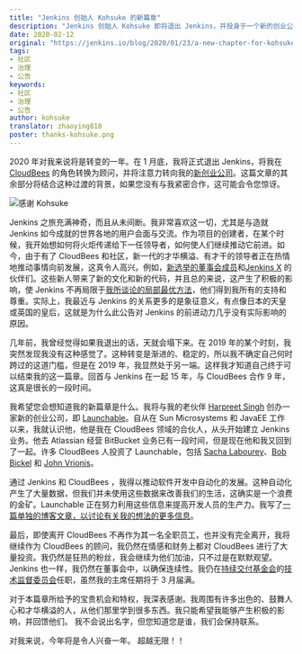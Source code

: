 ```yaml
---
title: "Jenkins 创始人 Kohsuke 的新篇章"
description: "Jenkins 创始人 Kohsuke 即将退出 Jenkins，并投身于一个新的创业公司 Launchable "
date: 2020-02-12
original: "https://jenkins.io/blog/2020/01/23/a-new-chapter-for-kohsuke/"
tags:
- 社区
- 治理
- 公告
keywords:
- 社区
- 治理
- 公告
author: kohsuke 
translator: zhaoying818
poster: thanks-kohsuke.png
---
```


2020 年对我来说将是转变的一年。在 1 月底，我将正式退出 Jenkins，将我在 [CloudBees](https://www.cloudbees.com/) 的角色转换为顾问，并将注意力转向我的[新创业公司](https://launchableinc.com/)。这篇文章的其余部分将结合这种过渡的背景，如果您没有与我紧密合作，这可能会令您惊讶。

![感谢 Kohsuke](thanks-kohsuke.png)

Jenkins 之旅充满神奇，而且从未间断。我非常喜欢这一切，尤其是与造就 Jenkins 如今成就的世界各地的用户会面与交流。作为项目的创建者，在某个时候，我开始想如何将火炬传递给下一任领导者，如何使人们继续推动它前进。如今，由于有了 CloudBees 和社区，新一代的才华横溢、有才干的领导者正在热情地推动事情向前发展，这真令人高兴。例如，[新选举的董事会成员](https://jenkins.io/blog/2019/12/16/board-election-results/)和[Jenkins X](https://jenkins-x.io/) 的伙伴们。这些新人带来了新的文化和新的代码，并且总的来说，这产生了积极的影响，使 Jenkins 不再局限于[我所谈论的局部最优方法](https://jenkins.io/blog/2018/08/31/shifting-gears/)，他们得到我所有的支持和尊重。实际上，我最近与 Jenkins 的关系更多的是象征意义，有点像日本的天皇或英国的皇后，这就是为什么此公告对 Jenkins 的前进动力几乎没有实际影响的原因。

几年前，我曾经觉得如果我退出的话，天就会塌下来。在 2019 年的某个时刻，我突然发现我没有这种感觉了。这种转变是渐进的、稳定的，所以我不确定自己何时跨过的这道门槛，但是在 2019 年，我显然处于另一端。这样我才知道自己终于可以结束我的这一篇章。回首与 Jenkins 在一起 15 年，与 CloudBees 合作 9 年，这真是很长的一段时间。

我希望您会想知道我的新篇章是什么。我将与我的老伙伴 [Harpreet Singh](https://www.linkedin.com/in/singhharpreet/) 创办一家新的创业公司，即 [Launchable](https://launchableinc.com)。自从在 Sun Microsystems 和 JavaEE 工作以来，我就认识他，他是我在 CloudBees 领域的合伙人，从头开始建立 Jenkins 业务。他去 Atlassian 经营 BitBucket 业务已有一段时间，但是现在他和我又回到了一起。许多 CloudBees 人投资了 Launchable，包括 [Sacha Labourey](https://www.linkedin.com/in/sachalabourey)、[Bob Bickel](https://www.linkedin.com/in/bobbickel) 和 [John Vrionis](https://www.linkedin.com/in/johnvrionis)。

通过 Jenkins 和 CloudBees ，我得以推动软件开发中自动化的发展。这种自动化产生了大量数据，但我们并未使用这些数据来改善我们的生活，这确实是一个浪费的金矿。Launchable 正在努力利用这些信息来提高开发人员的生产力。我写了[一篇单独的博客文章，以讨论有关我的想法的更多信息](https://launchableinc.com/2020/01/23/kohsuke-kawaguchi-launchable-smarter-testing-faster-devops/)。

最后，即使离开 CloudBees 不再作为其一名全职员工，也并没有完全离开，我将继续作为 CloudBees 的顾问，我仍然在情感和财务上都对 CloudBees 进行了大量投资。我仍然是狂热的粉丝，我会继续为他们加油，只不过是在默默观望。Jenkins 也一样，我仍然在董事会中，以确保连续性。我仍在[持续交付基金会](https://cd.foundation/)的[技术监督委员会](https://github.com/cdfoundation/toc)任职，虽然我的主席任期将于 3 月届满。

对于本篇章所给予的宝贵机会和特权，我深表感谢。我周围有许多出色的、鼓舞人心和才华横溢的人，从他们那里学到很多东西。我只能希望我能够产生积极的影响，并回馈他们。 我不会说出名字，但您知道您是谁，我们会保持联系。

对我来说，今年将是令人兴奋一年。 超越无限！！

